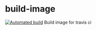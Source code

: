 # build-image
[![Automated build](https://img.shields.io/docker/automated/htfy96/build-image.svg)](https://hub.docker.com/r/htfy96/build-image/)
Build image for travis ci
